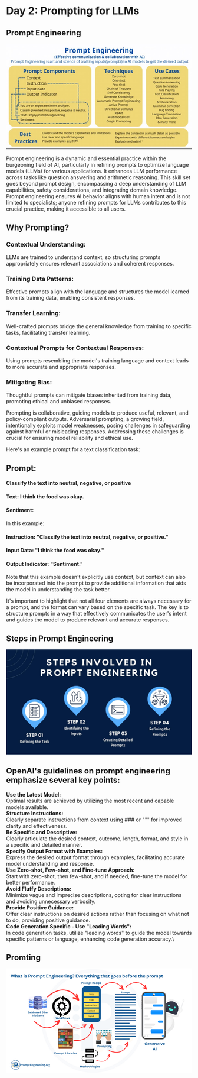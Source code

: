 # **Day 2: Prompting for LLMs**
## **Prompt Engineering**

![alt text](assests/prompt%20eng.jpeg)

Prompt engineering is a dynamic and essential practice within the burgeoning field of AI, particularly in refining prompts to optimize language models (LLMs) for various applications. It enhances LLM performance across tasks like question answering and arithmetic reasoning. This skill set goes beyond prompt design, encompassing a deep understanding of LLM capabilities, safety considerations, and integrating domain knowledge. Prompt engineering ensures AI behavior aligns with human intent and is not limited to specialists; anyone refining prompts for LLMs contributes to this crucial practice, making it accessible to all users.

## **Why Prompting?**
### Contextual Understanding: 
LLMs are trained to understand context, so structuring prompts appropriately ensures relevant associations and coherent responses.

### Training Data Patterns: 
Effective prompts align with the language and structures the model learned from its training data, enabling consistent responses.

### Transfer Learning: 
Well-crafted prompts bridge the general knowledge from training to specific tasks, facilitating transfer learning.

### Contextual Prompts for Contextual Responses: 
Using prompts resembling the model's training language and context leads to more accurate and appropriate responses.

### Mitigating Bias: 
Thoughtful prompts can mitigate biases inherited from training data, promoting ethical and unbiased responses.

Prompting is collaborative, guiding models to produce useful, relevant, and policy-compliant outputs. Adversarial prompting, a growing field, intentionally exploits model weaknesses, posing challenges in safeguarding against harmful or misleading responses. Addressing these challenges is crucial for ensuring model reliability and ethical use.

Here's an example prompt for a text classification task:


## Prompt:

#### Classify the text into neutral, negative, or positive
#### Text: I think the food was okay.
#### Sentiment:

In this example:

#### Instruction: "Classify the text into neutral, negative, or positive."
#### Input Data: "I think the food was okay."
#### Output Indicator: "Sentiment."

Note that this example doesn't explicitly use context, but context can also be incorporated into the prompt to provide additional information that aids the model in understanding the task better.

It's important to highlight that not all four elements are always necessary for a prompt, and the format can vary based on the specific task. The key is to structure prompts in a way that effectively communicates the user's intent and guides the model to produce relevant and accurate responses.

## Steps in Prompt Engineering
![alt text](assests/Steps-involved-in-prompt-engineering.jpg "steps")

## **OpenAI's guidelines on prompt engineering emphasize several key points:**

**Use the Latest Model:** \
Optimal results are achieved by utilizing the most recent and capable models available.\
**Structure Instructions:** \
Clearly separate instructions from context using ### or """ for improved clarity and effectiveness.\
**Be Specific and Descriptive:** \
Clearly articulate the desired context, outcome, length, format, and style in a specific and detailed manner.\
**Specify Output Format with Examples:** \
Express the desired output format through examples, facilitating accurate model understanding and response.\
**Use Zero-shot, Few-shot, and Fine-tune Approach:** \
Start with zero-shot, then few-shot, and if needed, fine-tune the model for better performance.\
**Avoid Fluffy Descriptions:** \
Minimize vague and imprecise descriptions, opting for clear instructions and avoiding unnecessary verbosity.\
**Provide Positive Guidance:** \
Offer clear instructions on desired actions rather than focusing on what not to do, providing positive guidance.\
**Code Generation Specific - Use "Leading Words":** \
In code generation tasks, utilize "leading words" to guide the model towards specific patterns or language, enhancing code generation accuracy.\

## **Promting**
![alt text](assests/What-is-Prompt-Engineering.png "Prompting")
